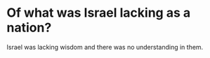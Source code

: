 # Of what was Israel lacking as a nation?

Israel was lacking wisdom and there was no understanding in them.
